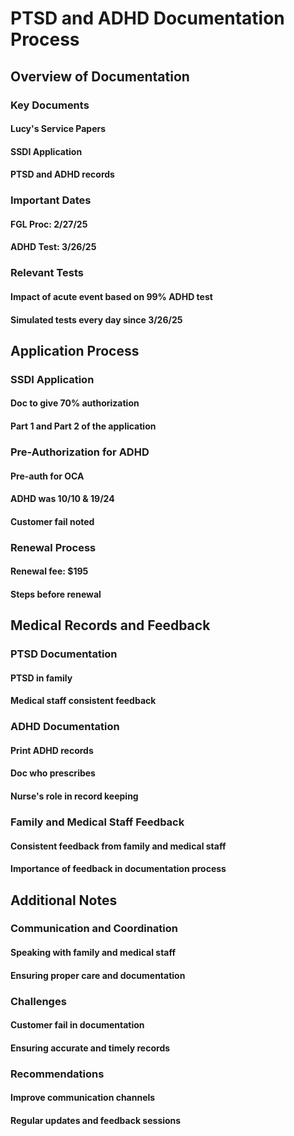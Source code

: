 # PTSD and ADHD Documentation Process
## Overview of Documentation
### Key Documents
#### Lucy's Service Papers

#### SSDI Application

#### PTSD and ADHD records

### Important Dates
#### FGL Proc: 2/27/25

#### ADHD Test: 3/26/25

### Relevant Tests
#### Impact of acute event based on 99% ADHD test

#### Simulated tests every day since 3/26/25

## Application Process
### SSDI Application
#### Doc to give 70% authorization

#### Part 1 and Part 2 of the application

### Pre-Authorization for ADHD
#### Pre-auth for OCA

#### ADHD was 10/10 & 19/24

#### Customer fail noted

### Renewal Process
#### Renewal fee: $195

#### Steps before renewal

## Medical Records and Feedback
### PTSD Documentation
#### PTSD in family

#### Medical staff consistent feedback

### ADHD Documentation
#### Print ADHD records

#### Doc who prescribes

#### Nurse's role in record keeping

### Family and Medical Staff Feedback
#### Consistent feedback from family and medical staff

#### Importance of feedback in documentation process

## Additional Notes
### Communication and Coordination
#### Speaking with family and medical staff

#### Ensuring proper care and documentation

### Challenges
#### Customer fail in documentation

#### Ensuring accurate and timely records

### Recommendations
#### Improve communication channels

#### Regular updates and feedback sessions
